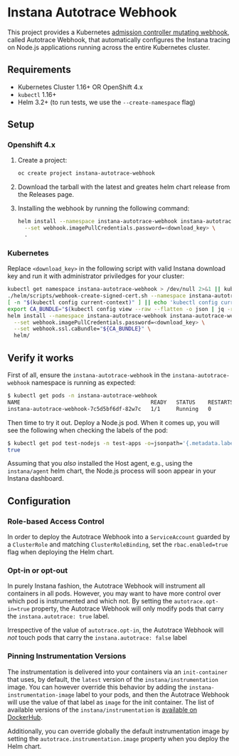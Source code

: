 # Instana Autotrace Webhook

This project provides a Kubernetes [admission controller mutating webhook](https://kubernetes.io/blog/2019/03/21/a-guide-to-kubernetes-admission-controllers/), called Autotrace Webhook, that automatically configures the Instana tracing on Node.js applications running across the entire Kubernetes cluster.

## Requirements

- Kubernetes Cluster 1.16+ OR OpenShift 4.x
- `kubectl` 1.16+
- Helm 3.2+ (to run tests, we use the `--create-namespace` flag)

## Setup

### Openshift 4.x

1. Create a project:

   ```bash
   oc create project instana-autotrace-webhook
   ```

2. Download the tarball with the latest and greates helm chart release from the Releases page.

3. Installing the webhook by running the following command:

   ```bash
   helm install --namespace instana-autotrace-webhook instana-autotrace-webhook \
     --set webhook.imagePullCredentials.password=<download_key> \
     .
   ```

### Kubernetes

Replace `<download_key>` in the following script with valid Instana download key and run it with administrator priviledges for your cluster:

```bash
kubectl get namespace instana-autotrace-webhook > /dev/null 2>&1 || kubectl create namespace instana-autotrace-webhook
./helm/scripts/webhook-create-signed-cert.sh --namespace instana-autotrace-webhook --service instana-autotrace-webhook --secret instana-autotrace-webhook-certs
[ -n "$(kubectl config current-context)" ] || echo 'kubectl config current-context is not set!'
export CA_BUNDLE="$(kubectl config view --raw --flatten -o json | jq -r '.clusters[] | select(.name == "'$(kubectl config current-context)'") | .cluster."certificate-authority-data"')"
helm install --namespace instana-autotrace-webhook instana-autotrace-webhook \
  --set webhook.imagePullCredentials.password=<download_key> \
  --set webhook.ssl.caBundle="${CA_BUNDLE}" \
  helm/
```

## Verify it works

First of all, ensure the `instana-autotrace-webhook` in the `instana-autotrace-webhook` namespace is running as expected:

```bash
$ kubectl get pods -n instana-autotrace-webhook
NAME                                         READY   STATUS    RESTARTS   AGE
instana-autotrace-webhook-7c5d5bf6df-82w7c   1/1     Running   0          12m
```

Then time to try it out.
Deploy a Node.js pod.
When it comes up, you will see the following when checking the labels of the pod:

```bash
$ kubectl get pod test-nodejs -n test-apps -o=jsonpath='{.metadata.labels.instana-autotrace-applied}'
true
```

Assuming that you _also_ installed the Host agent, e.g., using the `instana/agent` helm chart, the Node.js process will soon appear in your Instana dashboard.

## Configuration

### Role-based Access Control

In order to deploy the Autotrace Webhook into a `ServiceAccount` guarded by a `ClusterRole` and matching `ClusterRoleBinding`, set the `rbac.enabled=true` flag when deploying the Helm chart.

### Opt-in or opt-out

In purely Instana fashion, the Autotrace Webhook will instrument all containers in all pods.
However, you may want to have more control over which pod is instrumented and which not.
By setting the `autotrace.opt-in=true` property, the Autotrace Webhook will only modify pods that carry the `instana.autotrace: true` label.

Irrespective of the value of `autotrace.opt-in`, the Autotrace Webhook will _not_ touch pods that carry the `instana.autotrace: false` label

### Pinning Instrumentation Versions

The instrumentation is delivered into your containers via an `init-container` that uses, by default, the `latest` version of the `instana/instrumentation` image.
You can however override this behavior by adding the `instana-instrumentation-image` label to your pods, and then the Autotrace Webhook will use the value of that label as `image` for the init container.
The list of available versions of the `instana/instrumentation` is [available on DockerHub](https://hub.docker.com/v2/repositories/instana/instrumentation/tags).

Additionally, you can override globally the default instrumentation image by setting the `autotrace.instrumentation.image` property when you deploy the Helm chart.
